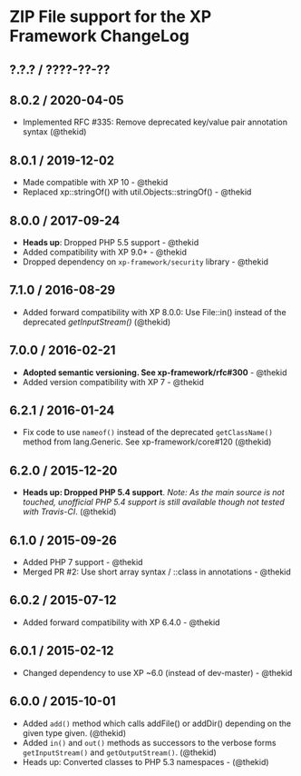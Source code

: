 ZIP File support for the XP Framework ChangeLog
========================================================================

## ?.?.? / ????-??-??

## 8.0.2 / 2020-04-05

* Implemented RFC #335: Remove deprecated key/value pair annotation syntax
  (@thekid)

## 8.0.1 / 2019-12-02

* Made compatible with XP 10 - @thekid
* Replaced xp::stringOf() with util.Objects::stringOf() - @thekid

## 8.0.0 / 2017-09-24

* **Heads up**: Dropped PHP 5.5 support - @thekid
* Added compatibility with XP 9.0+ - @thekid
* Dropped dependency on `xp-framework/security` library - @thekid

## 7.1.0 / 2016-08-29

* Added forward compatibility with XP 8.0.0: Use File::in() instead of
  the deprecated *getInputStream()*
  (@thekid)

## 7.0.0 / 2016-02-21

* **Adopted semantic versioning. See xp-framework/rfc#300** - @thekid 
* Added version compatibility with XP 7 - @thekid

## 6.2.1 / 2016-01-24

* Fix code to use `nameof()` instead of the deprecated `getClassName()`
  method from lang.Generic. See xp-framework/core#120
  (@thekid)

## 6.2.0 / 2015-12-20

* **Heads up: Dropped PHP 5.4 support**. *Note: As the main source is not
  touched, unofficial PHP 5.4 support is still available though not tested
  with Travis-CI*.
  (@thekid)

## 6.1.0 / 2015-09-26

* Added PHP 7 support - @thekid
* Merged PR #2: Use short array syntax / ::class in annotations - @thekid

## 6.0.2 / 2015-07-12

* Added forward compatibility with XP 6.4.0 - @thekid

## 6.0.1 / 2015-02-12

* Changed dependency to use XP ~6.0 (instead of dev-master) - @thekid

## 6.0.0 / 2015-10-01

* Added `add()` method which calls addFile() or addDir() depending on the
  given type given.
  (@thekid)
* Added `in()` and `out()` methods as successors to the verbose forms 
  `getInputStream()` and `getOutputStream()`.
  (@thekid)
* Heads up: Converted classes to PHP 5.3 namespaces - (@thekid)
